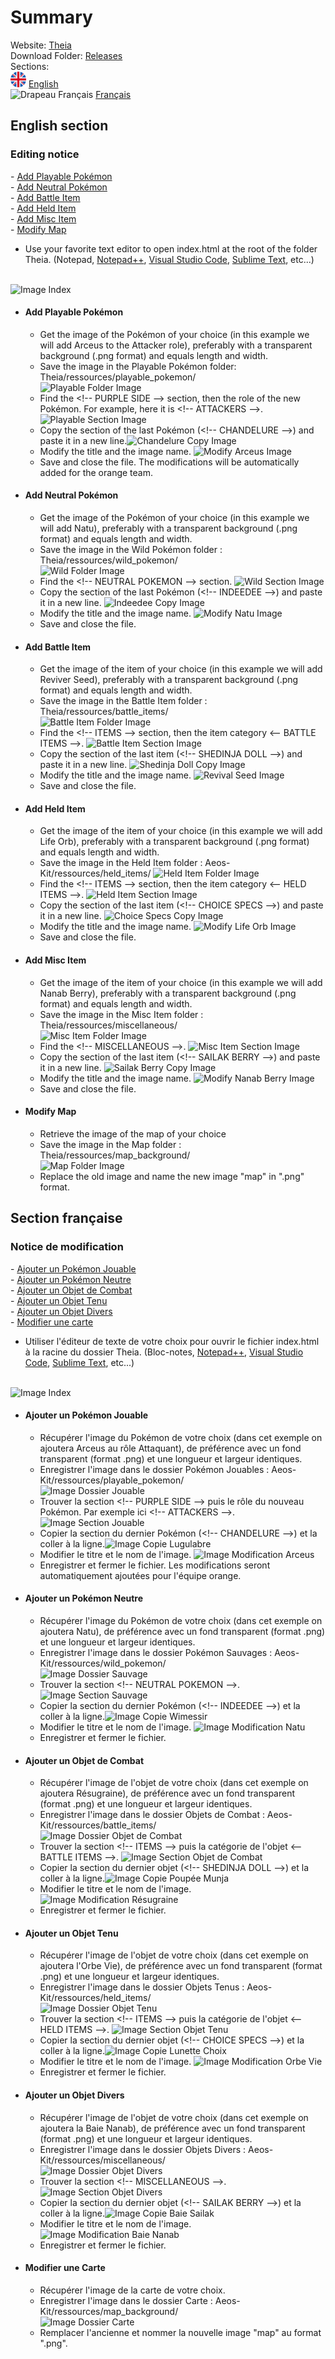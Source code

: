 # Summary
Website: [Theia](https://aeosmap.github.io/Theia/)
<br>
Download Folder:  [Releases](https://github.com/AeosMap/Theia/releases)
<br>
Sections:
<br>
<img src="ressources/icons/flag_en.png" alt="English Flag" title="English Flag" width="25px"> [English](#section-anglaise)
<br>
<img src="https://raw.githubusercontent.com/CapitaineBaguette/Aeos-Kit/v1.0-release/ressources/icons/flag_fr.png" alt="Drapeau Français" title="Drapeau Français" width="25px"> [Français](#section-française)

## English section <a name="section-anglaise"></a>
### Editing notice
\- [Add Playable Pokémon](#section-en-jouable)
<br>
\- [Add Neutral Pokémon](#section-en-neutre)
<br>
\- [Add Battle Item](#section-en-combat)
<br>
\- [Add Held Item](#section-en-tenu)
<br>
\- [Add Misc Item](#section-en-divers)
<br>
\- [Modify Map](#section-en-carte)

- Use your favorite text editor to open index.html at the root of the folder Theia. (Notepad, [Notepad++](https://notepad-plus-plus.org/downloads/), [Visual Studio Code](https://code.visualstudio.com/download), [Sublime Text](https://www.sublimetext.com/3), etc...)
<br>
<img src="https://raw.githubusercontent.com/CapitaineBaguette/Aeos-Kit/v1.0-release/ressources/notice/index-file.png" alt="Image Index" title="Image Index">


- #### Add Playable Pokémon <a name="section-en-jouable"></a>
    - Get the image of the Pokémon of your choice (in this example we will add Arceus to the Attacker role), preferably with a transparent background (.png format) and equals length and width.
    - Save the image in the Playable Pokémon folder: Theia/ressources/playable_pokemon/
    <br><img src="https://raw.githubusercontent.com/CapitaineBaguette/Aeos-Kit/v1.0-release/ressources/notice/folder_playable_pokemon.png" alt="Playable Folder Image" title="Playable Folder Image">
    - Find the \<!-- PURPLE SIDE --> section, then the role of the new Pokémon. For example, here it is \<!-- ATTACKERS -->.<img src="https://raw.githubusercontent.com/CapitaineBaguette/Aeos-Kit/v1.0-release/ressources/notice/section_purple.png" alt="Playable Section Image" title="Playable Section Image">
    - Copy the section of the last Pokémon (\<!-- CHANDELURE -->) and paste it in a new line.<img src="https://raw.githubusercontent.com/CapitaineBaguette/Aeos-Kit/v1.0-release/ressources/notice/copy_chandelure.png" alt="Chandelure Copy Image" title="Chandelure Copy Image">
    - Modify the title and the image name. <img src="https://raw.githubusercontent.com/CapitaineBaguette/Aeos-Kit/v1.0-release/ressources/notice/arceus_section.png" alt="Modify Arceus Image" title="Modify Arceus Image">
    - Save and close the file. The modifications will be automatically added for the orange team.

- #### Add Neutral Pokémon <a name="section-en-neutre"></a>
    - Get the image of the Pokémon of your choice (in this example we will add Natu), preferably with a transparent background (.png format) and equals length and width.
    - Save the image in the Wild Pokémon folder : Theia/ressources/wild_pokemon/
    <br><img src="https://raw.githubusercontent.com/CapitaineBaguette/Aeos-Kit/v1.0-release/ressources/notice/folder_wild_pokemon.png" alt="Wild Folder Image" title="Wild Folder Image">
    - Find the \<!-- NEUTRAL POKEMON --> section. <img src="https://raw.githubusercontent.com/CapitaineBaguette/Aeos-Kit/v1.0-release/ressources/notice/section_neutral.png" alt="Wild Section Image" title="Wild Section Image">
    - Copy the section of the last Pokémon (\<!-- INDEEDEE -->) and paste it in a new line. <img src="https://raw.githubusercontent.com/CapitaineBaguette/Aeos-Kit/v1.0-release/ressources/notice/copy_indeedee.png" alt="Indeedee Copy Image" title="Indeedee Copy Image">
    - Modify the title and the image name. <img src="https://raw.githubusercontent.com/CapitaineBaguette/Aeos-Kit/v1.0-release/ressources/notice/natu_section.png" alt="Modify Natu Image" title="Modify Natu Image">
    - Save and close the file.

- #### Add Battle Item <a name="section-en-combat"></a>
    - Get the image of the item of your choice (in this example we will add Reviver Seed), preferably with a transparent background (.png format) and equals length and width.
    - Save the image in the Battle Item folder : Theia/ressources/battle_items/ 
    <br><img src="https://raw.githubusercontent.com/CapitaineBaguette/Aeos-Kit/v1.0-release/ressources/notice/folder_battle_items.png" alt="Battle Item Folder Image" title="Battle Item Folder Image">
    - Find the \<!-- ITEMS --> section, then the item category \<-- BATTLE ITEMS -->. <img src="https://raw.githubusercontent.com/CapitaineBaguette/Aeos-Kit/v1.0-release/ressources/notice/section_battle_item.png" alt="Battle Item Section Image" title="Battle Item Section Image">
    - Copy the section of the last item (\<!-- SHEDINJA DOLL -->) and paste it in a new line. <img src="https://raw.githubusercontent.com/CapitaineBaguette/Aeos-Kit/v1.0-release/ressources/notice/copy_shedinja_doll.png" alt="Shedinja Doll Copy Image" title="Shedinja Doll Copy Image">
    - Modify the title and the image name. <img src="https://raw.githubusercontent.com/CapitaineBaguette/Aeos-Kit/v1.0-release/ressources/notice/revival_seed_section.png" alt="Revival Seed Image" title="Revival Seed Image">
    - Save and close the file.

- #### Add Held Item <a name="section-en-tenu"></a>
    - Get the image of the item of your choice (in this example we will add Life Orb), preferably with a transparent background (.png format) and equals length and width.
    - Save the image in the Held Item folder : Aeos-Kit/ressources/held_items/ <img src="https://raw.githubusercontent.com/CapitaineBaguette/Aeos-Kit/v1.0-release/ressources/notice/folder_held_items.png" alt="Held Item Folder Image" title="Held Item Folder Image">
    - Find the \<!-- ITEMS --> section, then the item category \<-- HELD ITEMS -->. <img src="https://raw.githubusercontent.com/CapitaineBaguette/Aeos-Kit/v1.0-release/ressources/notice/section_held_item.png" alt="Held Item Section Image" title="Held Item Section Image">
    - Copy the section of the last item (\<!-- CHOICE SPECS -->) and paste it in a new line. <img src="https://raw.githubusercontent.com/CapitaineBaguette/Aeos-Kit/v1.0-release/ressources/notice/copy_choice_specs.png" alt="Choice Specs Copy Image" title="Choice Specs Copy Image">
    - Modify the title and the image name. <img src="https://raw.githubusercontent.com/CapitaineBaguette/Aeos-Kit/v1.0-release/ressources/notice/life_orb_section.png" alt="Modify Life Orb Image" title="Modify Life Orb Image">
    - Save and close the file.

- #### Add Misc Item <a name="section-en-divers"></a>
    - Get the image of the item of your choice (in this example we will add Nanab Berry), preferably with a transparent background (.png format) and equals length and width.
    - Save the image in the Misc Item folder : Theia/ressources/miscellaneous/ 
    <br><img src="https://raw.githubusercontent.com/CapitaineBaguette/Aeos-Kit/v1.0-release/ressources/notice/folder_miscellaneous.png" alt="Misc Item Folder Image" title="Misc Item Folder Image">
    - Find the \<!-- MISCELLANEOUS -->. <img src="https://raw.githubusercontent.com/CapitaineBaguette/Aeos-Kit/v1.0-release/ressources/notice/section_misc.png" alt="Misc Item Section Image" title="Misc Item Section Image">
    - Copy the section of the last item (\<!-- SAILAK BERRY -->) and paste it in a new line. <img src="https://raw.githubusercontent.com/CapitaineBaguette/Aeos-Kit/v1.0-release/ressources/notice/copy_sailak_berry.png" alt="Sailak Berry Copy Image" title="Sailak Berry Copy Image">
    - Modify the title and the image name. <img src="https://raw.githubusercontent.com/CapitaineBaguette/Aeos-Kit/v1.0-release/ressources/notice/nanab_berry_section.png" alt="Modify Nanab Berry Image" title="Modify Nanab Berry Image">
    - Save and close the file.

- #### Modify Map <a name="section-en-carte"></a>
    - Retrieve the image of the map of your choice
    - Save the image in the Map folder : Theia/ressources/map_background/ 
    <br><img src="https://raw.githubusercontent.com/CapitaineBaguette/Aeos-Kit/v1.0-release/ressources/notice/folder_map_background.png" alt="Map Folder Image" title="Map Folder Image">
    - Replace the old image and name the new image "map" in ".png" format.

## Section française <a name="section-française"></a>
### Notice de modification
\- [Ajouter un Pokémon Jouable](#section-fr-jouable)
<br>
\- [Ajouter un Pokémon Neutre](#section-fr-neutre)
<br>
\- [Ajouter un Objet de Combat](#section-fr-combat)
<br>
\- [Ajouter un Objet Tenu](#section-fr-tenu)
<br>
\- [Ajouter un Objet Divers](#section-fr-divers)
<br>
\- [Modifier une carte](#section-fr-carte)

- Utiliser l'éditeur de texte de votre choix pour ouvrir le fichier index.html à la racine du dossier Theia. (Bloc-notes, [Notepad++](https://notepad-plus-plus.org/downloads/), [Visual Studio Code](https://code.visualstudio.com/download), [Sublime Text](https://www.sublimetext.com/3), etc...)
<br>
<img src="https://raw.githubusercontent.com/CapitaineBaguette/Aeos-Kit/v1.0-release/ressources/notice/index-file.png" alt="Image Index" title="Image Index">


- #### Ajouter un Pokémon Jouable <a name="section-fr-jouable"></a>
    - Récupérer l'image du Pokémon de votre choix (dans cet exemple on ajoutera Arceus au rôle Attaquant), de préférence avec un fond transparent (format .png) et une longueur et largeur identiques.
    - Enregistrer l'image dans le dossier Pokémon Jouables : Aeos-Kit/ressources/playable_pokemon/
    <br><img src="https://raw.githubusercontent.com/CapitaineBaguette/Aeos-Kit/v1.0-release/ressources/notice/folder_playable_pokemon.png" alt="Image Dossier Jouable" title="Image Dossier Jouable">
    - Trouver la section \<!-- PURPLE SIDE --> puis le rôle du nouveau Pokémon. Par exemple ici \<!-- ATTACKERS -->.<img src="https://raw.githubusercontent.com/CapitaineBaguette/Aeos-Kit/v1.0-release/ressources/notice/section_purple.png" alt="Image Section Jouable" title="Image Section Jouable">
    - Copier la section du dernier Pokémon (\<!-- CHANDELURE -->) et la coller à la ligne.<img src="https://raw.githubusercontent.com/CapitaineBaguette/Aeos-Kit/v1.0-release/ressources/notice/copy_chandelure.png" alt="Image Copie Lugulabre" title="Image Copie Lugulabre">
    - Modifier le titre et le nom de l'image. <img src="https://raw.githubusercontent.com/CapitaineBaguette/Aeos-Kit/v1.0-release/ressources/notice/arceus_section.png" alt="Image Modification Arceus" title="Image Modification Arceus">
    - Enregistrer et fermer le fichier. Les modifications seront automatiquement ajoutées pour l'équipe orange.

- #### Ajouter un Pokémon Neutre <a name="section-fr-neutre"></a>
    - Récupérer l'image du Pokémon de votre choix (dans cet exemple on ajoutera Natu), de préférence avec un fond transparent (format .png) et une longueur et largeur identiques.
    - Enregistrer l'image dans le dossier Pokémon Sauvages : Aeos-Kit/ressources/wild_pokemon/
    <br><img src="https://raw.githubusercontent.com/CapitaineBaguette/Aeos-Kit/v1.0-release/ressources/notice/folder_wild_pokemon.png" alt="Image Dossier Sauvage" title="Image Dossier Sauvage">
    - Trouver la section \<!-- NEUTRAL POKEMON -->. <img src="https://raw.githubusercontent.com/CapitaineBaguette/Aeos-Kit/v1.0-release/ressources/notice/section_neutral.png" alt="Image Section Sauvage" title="Image Section Sauvage">
    - Copier la section du dernier Pokémon (\<!-- INDEEDEE -->) et la coller à la ligne.<img src="https://raw.githubusercontent.com/CapitaineBaguette/Aeos-Kit/v1.0-release/ressources/notice/copy_indeedee.png" alt="Image Copie Wimessir" title="Image Copie Wimessir">
    - Modifier le titre et le nom de l'image. <img src="https://raw.githubusercontent.com/CapitaineBaguette/Aeos-Kit/v1.0-release/ressources/notice/natu_section.png" alt="Image Modification Natu" title="Image Modification Natu">
    - Enregistrer et fermer le fichier.

- #### Ajouter un Objet de Combat <a name="section-fr-combat"></a>
    - Récupérer l'image de l'objet de votre choix (dans cet exemple on ajoutera Résugraine), de préférence avec un fond transparent (format .png) et une longueur et largeur identiques.
    - Enregistrer l'image dans le dossier Objets de Combat : Aeos-Kit/ressources/battle_items/
    <br><img src="https://raw.githubusercontent.com/CapitaineBaguette/Aeos-Kit/v1.0-release/ressources/notice/folder_battle_items.png" alt="Image Dossier Objet de Combat" title="Image Dossier Objet de Combat">
    - Trouver la section \<!-- ITEMS --> puis la catégorie de l'objet \<-- BATTLE ITEMS -->. <img src="https://raw.githubusercontent.com/CapitaineBaguette/Aeos-Kit/v1.0-release/ressources/notice/section_battle_item.png" alt="Image Section Objet de Combat" title="Image Section Objet de Combat">
    - Copier la section du dernier objet (\<!-- SHEDINJA DOLL -->) et la coller à la ligne.<img src="https://raw.githubusercontent.com/CapitaineBaguette/Aeos-Kit/v1.0-release/ressources/notice/copy_shedinja_doll.png" alt="Image Copie Poupée Munja" title="Image Copie Poupée Munja">
    - Modifier le titre et le nom de l'image. <img src="https://raw.githubusercontent.com/CapitaineBaguette/Aeos-Kit/v1.0-release/ressources/notice/revival_seed_section.png" alt="Image Modification Résugraine" title="Image Modification Résugraine">
    - Enregistrer et fermer le fichier.

- #### Ajouter un Objet Tenu <a name="section-fr-tenu"></a>
    - Récupérer l'image de l'objet de votre choix (dans cet exemple on ajoutera l'Orbe Vie), de préférence avec un fond transparent (format .png) et une longueur et largeur identiques.
    - Enregistrer l'image dans le dossier Objets Tenus : Aeos-Kit/ressources/held_items/
    <br><img src="https://raw.githubusercontent.com/CapitaineBaguette/Aeos-Kit/v1.0-release/ressources/notice/folder_held_items.png" alt="Image Dossier Objet Tenu" title="Image Dossier Objet Tenu">
    - Trouver la section \<!-- ITEMS --> puis la catégorie de l'objet \<-- HELD ITEMS -->. <img src="https://raw.githubusercontent.com/CapitaineBaguette/Aeos-Kit/v1.0-release/ressources/notice/section_held_item.png" alt="Image Section Objet Tenu" title="Image Section Objet Tenu">
    - Copier la section du dernier objet (\<!-- CHOICE SPECS -->) et la coller à la ligne.<img src="https://raw.githubusercontent.com/CapitaineBaguette/Aeos-Kit/v1.0-release/ressources/notice/copy_choice_specs.png" alt="Image Copie Lunette Choix" title="Image Copie Lunette Choix">
    - Modifier le titre et le nom de l'image. <img src="https://raw.githubusercontent.com/CapitaineBaguette/Aeos-Kit/v1.0-release/ressources/notice/life_orb_section.png" alt="Image Modification Orbe Vie" title="Image Modification Orbe Vie">
    - Enregistrer et fermer le fichier.

- #### Ajouter un Objet Divers <a name="section-fr-divers"></a>
    - Récupérer l'image de l'objet de votre choix (dans cet exemple on ajoutera la Baie Nanab), de préférence avec un fond transparent (format .png) et une longueur et largeur identiques.
    - Enregistrer l'image dans le dossier Objets Divers : Aeos-Kit/ressources/miscellaneous/
    <br><img src="https://raw.githubusercontent.com/CapitaineBaguette/Aeos-Kit/v1.0-release/ressources/notice/folder_miscellaneous.png" alt="Image Dossier Objet Divers" title="Image Dossier Objet Divers">
    - Trouver la section \<!-- MISCELLANEOUS -->. <img src="https://raw.githubusercontent.com/CapitaineBaguette/Aeos-Kit/v1.0-release/ressources/notice/section_misc.png" alt="Image Section Objet Divers" title="Image Section Objet Divers">
    - Copier la section du dernier objet (\<!-- SAILAK BERRY -->) et la coller à la ligne.<img src="https://raw.githubusercontent.com/CapitaineBaguette/Aeos-Kit/v1.0-release/ressources/notice/copy_sailak_berry.png" alt="Image Copie Baie Sailak" title="Image Copie Baie Sailak">
    - Modifier le titre et le nom de l'image. <img src="https://raw.githubusercontent.com/CapitaineBaguette/Aeos-Kit/v1.0-release/ressources/notice/nanab_berry_section.png" alt="Image Modification Baie Nanab" title="Image Modification Baie Nanab">
    - Enregistrer et fermer le fichier.

- #### Modifier une Carte <a name="section-fr-carte"></a>
    - Récupérer l'image de la carte de votre choix.
    - Enregistrer l'image dans le dossier Carte : Aeos-Kit/ressources/map_background/
    <br><img src="https://raw.githubusercontent.com/CapitaineBaguette/Aeos-Kit/v1.0-release/ressources/notice/folder_map_background.png" alt="Image Dossier Carte" title="Image Dossier Carte">
    - Remplacer l'ancienne et nommer la nouvelle image "map" au format ".png".
